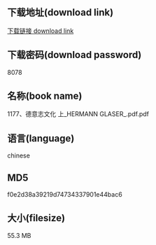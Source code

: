 ## 下载地址(download link)
[下载链接 download link](https://voluble-croquembouche-d321dc.netlify.app/?s=1177%E3%80%81%E5%BE%B7%E6%84%8F%E5%BF%97%E6%96%87%E5%8C%96+%E4%B8%8A_HERMANN+GLASER_.pdf)

## 下载密码(download password)
8078

## 名称(book name)
1177、德意志文化 上_HERMANN GLASER_.pdf.pdf

## 语言(language)
chinese

## MD5
f0e2d38a39219d74734337901e44bac6

## 大小(filesize)
55.3 MB
